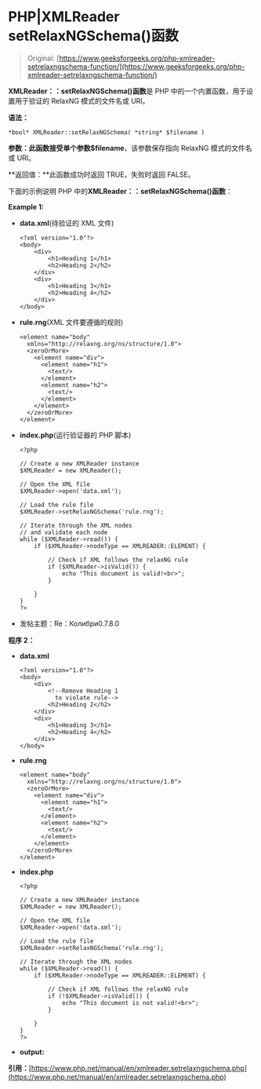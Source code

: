 # PHP|XMLReader setRelaxNGSchema()函数

> Original: [https://www.geeksforgeeks.org/php-xmlreader-setrelaxngschema-function/](https://www.geeksforgeeks.org/php-xmlreader-setrelaxngschema-function/)

**XMLReader：：setRelaxNGSchema()函数**是 PHP 中的一个内置函数，用于设置用于验证的 RelaxNG 模式的文件名或 URI。

**语法：**

```
*bool* XMLReader::setRelaxNGSchema( *string* $filename )
```

**参数：**此函数接受单个参数**$filename**，该参数保存指向 RelaxNG 模式的文件名或 URI。

**返回值：**此函数成功时返回 TRUE，失败时返回 FALSE。

下面的示例说明 PHP 中的**XMLReader：：setRelaxNGSchema()函数**：

**Example 1:**
*   **data.xml**(待验证的 XML 文件)

    ```
    <?xml version="1.0"?>
    <body>
        <div>
            <h1>Heading 1</h1>
            <h2>Heading 2</h2>
        </div>
        <div>
            <h1>Heading 3</h1>
            <h2>Heading 4</h2>
        </div>
    </body>
    ```

*   **rule.rng**(XML 文件要遵循的规则)

    ```
    <element name="body" 
      xmlns="http://relaxng.org/ns/structure/1.0">
      <zeroOrMore>
        <element name="div">
          <element name="h1">
            <text/>
          </element>
          <element name="h2">
            <text/>
          </element>
        </element>
      </zeroOrMore>
    </element>
    ```

*   **index.php**(运行验证器的 PHP 脚本)

    ```
    <?php

    // Create a new XMLReader instance
    $XMLReader = new XMLReader();

    // Open the XML file
    $XMLReader->open('data.xml');

    // Load the rule file
    $XMLReader->setRelaxNGSchema('rule.rng');

    // Iterate through the XML nodes
    // and validate each node
    while ($XMLReader->read()) {
        if ($XMLReader->nodeType == XMLREADER::ELEMENT) {

            // Check if XML follows the relaxNG rule
            if ($XMLReader->isValid()) {
                echo "This document is valid!<br>";
            }

        }
    }
    ?>
    ```

*   发帖主题：Re：Колибри0.7.8.0

**程序 2：**

*   **data.xml**

    ```
    <?xml version="1.0"?>
    <body>
        <div>
            <!--Remove Heading 1
              to violate rule-->
            <h2>Heading 2</h2>
        </div>
        <div>
            <h1>Heading 3</h1>
            <h2>Heading 4</h2>
        </div>
    </body>
    ```

*   **rule.rng**

    ```
    <element name="body"
      xmlns="http://relaxng.org/ns/structure/1.0">
      <zeroOrMore>
        <element name="div">
          <element name="h1">
            <text/>
          </element>
          <element name="h2">
            <text/>
          </element>
        </element>
      </zeroOrMore>
    </element>
    ```

*   **index.php**

    ```
    <?php

    // Create a new XMLReader instance
    $XMLReader = new XMLReader();

    // Open the XML file
    $XMLReader->open('data.xml');

    // Load the rule file
    $XMLReader->setRelaxNGSchema('rule.rng');

    // Iterate through the XML nodes
    while ($XMLReader->read()) {
        if ($XMLReader->nodeType == XMLREADER::ELEMENT) {

            // Check if XML follows the relaxNG rule
            if (!$XMLReader->isValid()) {
                echo "This document is not valid!<br>";
            }

        }
    }
    ?>
    ```

*   **output:**

**引用：**[https://www.php.net/manual/en/xmlreader.setrelaxngschema.php](https://www.php.net/manual/en/xmlreader.setrelaxngschema.php)
